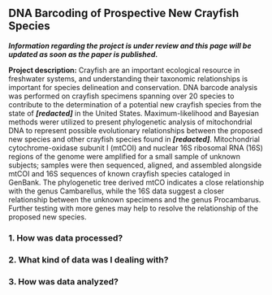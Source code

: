 ## DNA Barcoding of Prospective New Crayfish Species

_**Information regarding the project is under review and this page will be updated as soon as the paper is published.**_

**Project description:** Crayfish are an important ecological resource in freshwater systems, and understanding their taxonomic relationships is important for species delineation and conservation. DNA barcode analysis was performed on crayfish specimens spanning over 20 species to contribute to the determination of a potential new crayfish species from the state of _**[redacted]**_ in the United States. Maximum-likelihood and Bayesian methods werer utilized to present phylogenetic analysis of mitochondrial DNA to represent possible evolutionary relationships between the proposed new species and other crayfish species found in _**[redacted]**_. Mitochondrial cytochrome-oxidase subunit I (mtCOI) and nuclear 16S ribosomal RNA (16S) regions of the genome were amplified for a small sample of unknown subjects; samples were then sequenced, aligned, and assembled alongside mtCOI and 16S sequences of known  crayfish species cataloged in GenBank. The phylogenetic tree derived mtCO indicates a close relationship with the genus Cambarellus, while the 16S data suggest a closer relationship between the unknown specimens and the genus Procambarus. Further testing with more genes may help to resolve the relationship of the proposed new species.


### 1. How was data processed?


### 2. What kind of data was I dealing with?


### 3. How was data analyzed?
